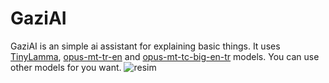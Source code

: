 # GaziAI
GaziAI is an simple ai assistant for explaining basic things. It uses [TinyLamma](https://huggingface.co/TinyLlama/TinyLlama-1.1B-step-50K-105b), [opus-mt-tr-en](https://huggingface.co/Helsinki-NLP/opus-mt-tr-en) and [opus-mt-tc-big-en-tr](Helsinki-NLP/opus-mt-tc-big-en-tr) models. You can use other models for you want.
![resim](https://github.com/user-attachments/assets/dc563375-a3fd-45b0-9f64-f46c2c6510ce)

